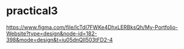 # practical3
https://www.figma.com/file/lcTdI7FWKe4DhxLERBksQh/My-Portfolio-Website?type=design&node-id=182-398&mode=design&t=iu05dnQIl503tFD2-4
